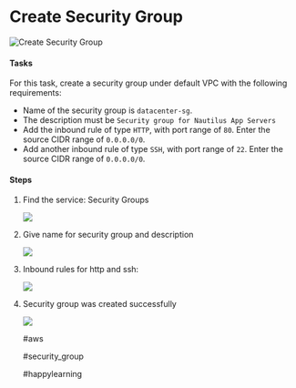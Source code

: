 # Create Security Group

![Create Security Group](https://cdn.hashnode.com/res/hashnode/image/upload/v1728295408588/62f05cdd-c211-448d-95bf-5e6447d3364b.png?w=1600\&h=840\&fit=crop\&crop=entropy\&auto=compress,format\&format=webp)

#### Tasks <a href="#heading-tasks" id="heading-tasks"></a>

For this task, create a security group under default VPC with the following requirements:

* Name of the security group is `datacenter-sg`.
* The description must be `Security group for Nautilus App Servers`
* Add the inbound rule of type `HTTP`, with port range of `80`. Enter the source CIDR range of `0.0.0.0/0`.
* Add another inbound rule of type `SSH`, with port range of `22`. Enter the source CIDR range of `0.0.0.0/0`.

#### Steps <a href="#heading-steps" id="heading-steps"></a>

1.  Find the service: Security Groups

    ![](https://cdn.hashnode.com/res/hashnode/image/upload/v1728296334889/e4344298-49ab-4870-b44d-10e257fc61f5.png?auto=compress,format\&format=webp)
2.  Give name for security group and description

    ![](https://cdn.hashnode.com/res/hashnode/image/upload/v1728295988186/1c346442-2855-44ad-918e-cac7ff91966b.png?auto=compress,format\&format=webp)
3.  Inbound rules for http and ssh:

    ![](https://cdn.hashnode.com/res/hashnode/image/upload/v1728296023675/87c85dab-22c3-410a-b702-40d858a16d39.png?auto=compress,format\&format=webp)
4.  Security group was created successfully

    ![](https://cdn.hashnode.com/res/hashnode/image/upload/v1728296076516/bff35604-98d2-437d-80c7-3ffb89be1287.png?auto=compress,format\&format=webp)

    \#aws

    \#security\_group

    \#happylearning

